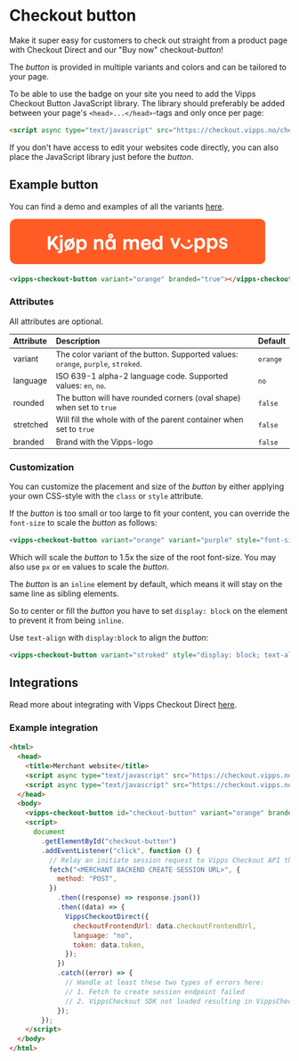 <!-- START_METADATA
---
title: Checkout button
sidebar_label: Checkout button
sidebar_position: 60
description: Use Checkout Direct and other "Buy now" checkout-button.
pagination_prev: Null
pagination_next: Null
---
END_METADATA -->

# Checkout button

Make it super easy for customers to check out straight from a product page with Checkout Direct and our "Buy now" checkout-*button*!

The *button* is provided in multiple variants and colors and can be tailored to your page.

To be able to use the badge on your site you need to add the Vipps Checkout Button JavaScript library.
The library should preferably be added between your page's `<head>...</head>`-tags and only once per page:

```html
<script async type="text/javascript" src="https://checkout.vipps.no/checkout-button/v1/vipps-checkout-button.js"></script>
```

If you don't have access to edit your websites code directly, you can also place the JavaScript library just before the *button*.

## Example button

You can find a demo and examples of all the variants [here](https://checkout.vipps.no/checkout-button/v1).

![Checkout Button](images/vipps/vipps-checkout-button.png)

```html
<vipps-checkout-button variant="orange" branded="true"></vipps-checkout-button>
```

### Attributes

All attributes are optional.

| Attribute | Description                                                                       | Default  |
|:----------|:----------------------------------------------------------------------------------|:---------|
| variant   | The color variant of the button. Supported values: `orange`, `purple`, `stroked`. | `orange` |
| language  | ISO 639-1 alpha-2 language code. Supported values: `en`, `no`.                    | `no`     |
| rounded   | The button will have rounded corners (oval shape) when set to `true`              | `false`  |
| stretched | Will fill the whole with of the parent container when set to `true`               | `false`  |
| branded   | Brand with the Vipps-logo                                                         | `false`  |

### Customization

You can customize the placement and size of the *button* by either applying your own CSS-style with the `class` or `style` attribute.

If the *button* is too small or too large to fit your content, you can override the `font-size` to scale the *button* as follows:

```html
<vipps-checkout-button variant="orange" variant="purple" style="font-size: 1.5rem;"></vipps-checkout-button>
```

Which will scale the *button* to 1.5x the size of the root font-size. You may also use `px` or `em` values to scale the *button*.

The *button* is an `inline` element by default, which means it will stay on the same line as sibling elements.

So to center or fill the *button* you have to set `display: block` on the element to prevent it from being `inline`.

Use `text-align` with `display:block` to align the *button*:

```html
<vipps-checkout-button variant="stroked" style="display: block; text-align: center;"></vipps-checkout-button>
```

## Integrations

Read more about integrating with Vipps Checkout Direct [here](vipps-checkout-api.md#alternative-2-vipps-checkout-direct---we-handle-the-checkout-and-redirect-the-user-back-to-you).

### Example integration

```html
<html>
  <head>
    <title>Merchant website</title>
    <script async type="text/javascript" src="https://checkout.vipps.no/vippsCheckoutSDK.js"></script>
    <script async type="text/javascript" src="https://checkout.vipps.no/checkout-button/v1/vipps-checkout-button.js"></script>
  </head>
  <body>
    <vipps-checkout-button id="checkout-button" variant="orange" branded="true"></vipps-checkout-button>
    <script>
      document
        .getElementById("checkout-button")
        .addEventListener("click", function () {
          // Relay an initiate session request to Vipps Checkout API through the merchant's backend
          fetch("<MERCHANT BACKEND CREATE SESSION URL>", {
            method: "POST",
          })
            .then((response) => response.json())
            .then((data) => {
              VippsCheckoutDirect({
                checkoutFrontendUrl: data.checkoutFrontendUrl,
                language: "no",
                token: data.token,
              });
            })
            .catch((error) => {
              // Handle at least these two types of errors here:
              // 1. Fetch to create session endpoint failed
              // 2. VippsCheckout SDK not loaded resulting in VippsCheckout not being defined
            });
        });
    </script>
  </body>
</html>
```
